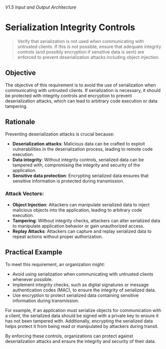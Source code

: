 *V1.5 Input and Output Architecture*

# Serialization Integrity Controls

> Verify that serialization is not used when communicating with untrusted clients. If this is not possible, ensure that adequate integrity controls (and possibly encryption if sensitive data is sent) are enforced to prevent deserialization attacks including object injection.

## Objective
The objective of this requirement is to avoid the use of serialization when communicating with untrusted clients. If serialization is necessary, it should be protected with integrity controls and encryption to prevent deserialization attacks, which can lead to arbitrary code execution or data tampering.

## Rationale
Preventing deserialization attacks is crucial because:
- **Deserialization attacks**: Malicious data can be crafted to exploit vulnerabilities in the deserialization process, leading to remote code execution.
- **Data integrity**: Without integrity controls, serialized data can be tampered with, compromising the integrity and security of the application.
- **Sensitive data protection**: Encrypting serialized data ensures that sensitive information is protected during transmission.

### Attack Vectors:
- **Object Injection**: Attackers can manipulate serialized data to inject malicious objects into the application, leading to arbitrary code execution.
- **Tampering**: Without integrity checks, attackers can alter serialized data to manipulate application behavior or gain unauthorized access.
- **Replay Attacks**: Attackers can capture and replay serialized data to repeat actions without proper authorization.

## Practical Example
To meet this requirement, an organization might:
- Avoid using serialization when communicating with untrusted clients whenever possible.
- Implement integrity checks, such as digital signatures or message authentication codes (MAC), to ensure the integrity of serialized data.
- Use encryption to protect serialized data containing sensitive information during transmission.

For example, if an application must serialize objects for communication with a client, the serialized data should be signed with a private key to ensure it has not been tampered with. Additionally, encrypting the serialized data helps protect it from being read or manipulated by attackers during transit.

By enforcing these controls, organizations can protect against deserialization attacks and ensure the integrity and security of their data.
